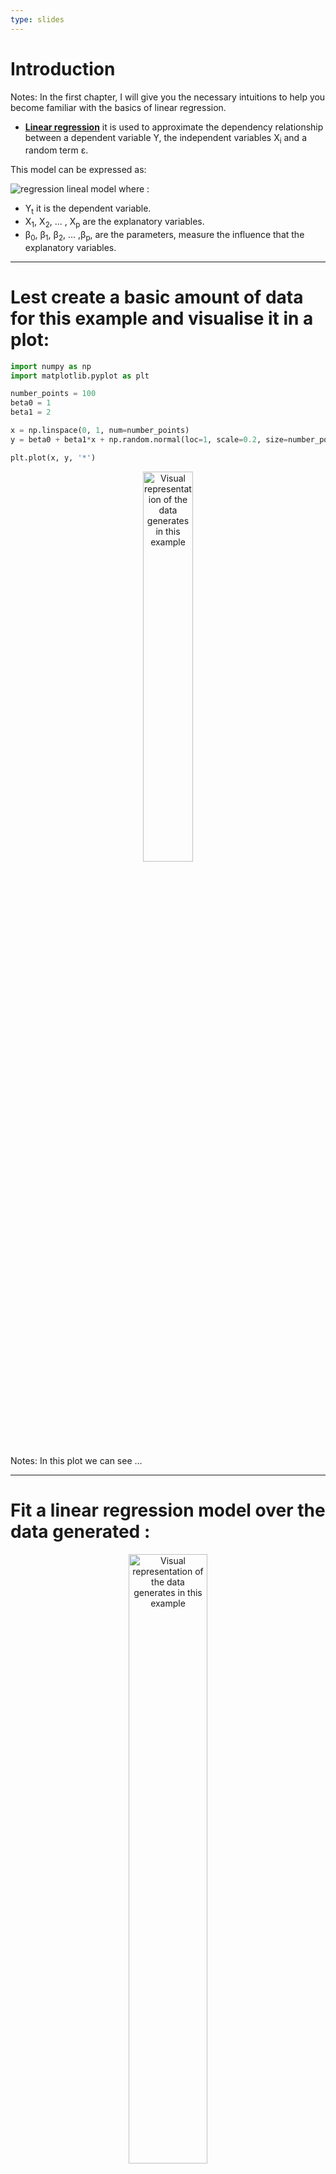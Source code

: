 ```yaml
---
type: slides
---
```


# Introduction

Notes: In the first chapter, I will give you the necessary intuitions to help you become familiar with the basics of linear regression.

- __[Linear regression](https://en.wikipedia.org/wiki/Linear_regression)__ it is used to approximate the dependency relationship between a dependent variable Y, the independent variables X<sub>i</sub> and a random term ε. 

This model can be expressed as:

![regression lineal model](./regression_lineal_model.jpg)
where :

+ Y<sub>t</sub> it is the dependent variable.
+ X<sub>1</sub>, X<sub>2</sub>, ... , X<sub>p</sub> are the explanatory variables.
+ &beta;<sub>0</sub>, &beta;<sub>1</sub>, &beta;<sub>2</sub>, ... ,&beta;<sub>p</sub>, are the parameters, measure the influence that the explanatory variables.
    
---

# Lest create a basic amount of data for this example and visualise it in a plot:

```python
import numpy as np
import matplotlib.pyplot as plt

number_points = 100
beta0 = 1
beta1 = 2

x = np.linspace(0, 1, num=number_points)
y = beta0 + beta1*x + np.random.normal(loc=1, scale=0.2, size=number_points)

plt.plot(x, y, '*') 
```

<div style="text-align:center">
    <img src="./visual_representation.png" 
    alt="Visual representation of the data generates in this example" 
    width="40%">
</div>

Notes: In this plot we can see ...

---

# Fit a linear regression model over the data generated :

<div style="text-align:center">
    <img src="./visual_representation_fit.png" 
    alt="Visual representation of the data generates in this example" 
    width="50%">
</div>

Notes: The following objective it fit a linear model over the data that generate before.

---

# Let's practice!

